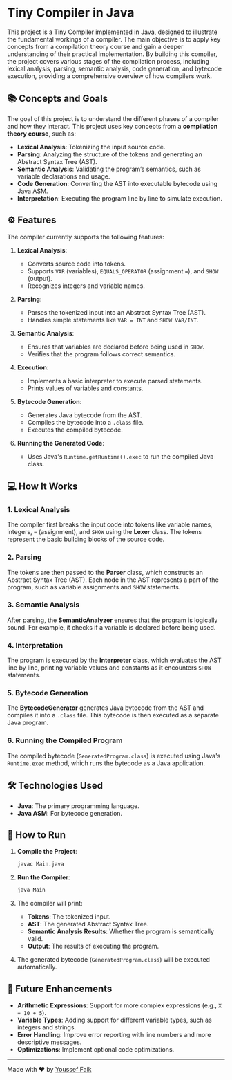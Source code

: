 # Tiny Compiler in Java

This project is a Tiny Compiler implemented in Java, designed to illustrate the fundamental workings of a compiler. The main objective is to apply key concepts from a compilation theory course and gain a deeper understanding of their practical implementation. By building this compiler, the project covers various stages of the compilation process, including lexical analysis, parsing, semantic analysis, code generation, and bytecode execution, providing a comprehensive overview of how compilers work.
## 📚 **Concepts and Goals**
The goal of this project is to understand the different phases of a compiler and how they interact. This project uses key concepts from a **compilation theory course**, such as:

- **Lexical Analysis**: Tokenizing the input source code.
- **Parsing**: Analyzing the structure of the tokens and generating an Abstract Syntax Tree (AST).
- **Semantic Analysis**: Validating the program’s semantics, such as variable declarations and usage.
- **Code Generation**: Converting the AST into executable bytecode using Java ASM.
- **Interpretation**: Executing the program line by line to simulate execution.

## ⚙️ **Features**
The compiler currently supports the following features:

1. **Lexical Analysis**: 
   - Converts source code into tokens.
   - Supports `VAR` (variables), `EQUALS_OPERATOR` (assignment `=`), and `SHOW` (output).
   - Recognizes integers and variable names.

2. **Parsing**:
   - Parses the tokenized input into an Abstract Syntax Tree (AST).
   - Handles simple statements like `VAR = INT` and `SHOW VAR/INT`.

3. **Semantic Analysis**:
   - Ensures that variables are declared before being used in `SHOW`.
   - Verifies that the program follows correct semantics.

4. **Execution**:
   - Implements a basic interpreter to execute parsed statements.
   - Prints values of variables and constants.

5. **Bytecode Generation**:
   - Generates Java bytecode from the AST.
   - Compiles the bytecode into a `.class` file.
   - Executes the compiled bytecode.

6. **Running the Generated Code**:
   - Uses Java's `Runtime.getRuntime().exec` to run the compiled Java class.

## 💻 **How It Works**
### 1. **Lexical Analysis**
The compiler first breaks the input code into tokens like variable names, integers, `=` (assignment), and `SHOW` using the **Lexer** class. The tokens represent the basic building blocks of the source code.

### 2. **Parsing**
The tokens are then passed to the **Parser** class, which constructs an Abstract Syntax Tree (AST). Each node in the AST represents a part of the program, such as variable assignments and `SHOW` statements.

### 3. **Semantic Analysis**
After parsing, the **SemanticAnalyzer** ensures that the program is logically sound. For example, it checks if a variable is declared before being used.

### 4. **Interpretation**
The program is executed by the **Interpreter** class, which evaluates the AST line by line, printing variable values and constants as it encounters `SHOW` statements.

### 5. **Bytecode Generation**
The **BytecodeGenerator** generates Java bytecode from the AST and compiles it into a `.class` file. This bytecode is then executed as a separate Java program.

### 6. **Running the Compiled Program**
The compiled bytecode (`GeneratedProgram.class`) is executed using Java's `Runtime.exec` method, which runs the bytecode as a Java application.

## 🛠️ **Technologies Used**
- **Java**: The primary programming language.
- **Java ASM**: For bytecode generation.

## 🚀 **How to Run**
1. **Compile the Project**:
   ```bash
   javac Main.java
   ```

2. **Run the Compiler**:
   ```bash
   java Main
   ```

3. The compiler will print:
   - **Tokens**: The tokenized input.
   - **AST**: The generated Abstract Syntax Tree.
   - **Semantic Analysis Results**: Whether the program is semantically valid.
   - **Output**: The results of executing the program.

4. The generated bytecode (`GeneratedProgram.class`) will be executed automatically.

## 🔧 **Future Enhancements**
- **Arithmetic Expressions**: Support for more complex expressions (e.g., `X = 10 + 5`).
- **Variable Types**: Adding support for different variable types, such as integers and strings.
- **Error Handling**: Improve error reporting with line numbers and more descriptive messages.
- **Optimizations**: Implement optional code optimizations.

---
Made with ❤️ by [Youssef Faik](https://github.com/youssef-faik)


